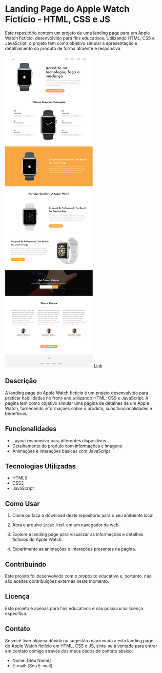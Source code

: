 # Landing Page do Apple Watch Fictício - HTML, CSS e JS

Este repositório contém um projeto de uma landing page para um Apple Watch fictício, desenvolvido para fins educativos. Utilizando HTML, CSS e JavaScript, o projeto tem como objetivo simular a apresentação e detalhamento do produto de forma atraente e responsiva.

![Imagem](img/img_projeto.png)
<a href="https://landing-page-apple-watch.netlify.app">Link</a>

## Descrição

A landing page do Apple Watch fictício é um projeto desenvolvido para praticar habilidades no front-end utilizando HTML, CSS e JavaScript. A página tem como objetivo simular uma página de detalhes de um Apple Watch, fornecendo informações sobre o produto, suas funcionalidades e benefícios.

## Funcionalidades

- Layout responsivo para diferentes dispositivos
- Detalhamento do produto com informações e imagens
- Animações e interações básicas com JavaScript

## Tecnologias Utilizadas

- HTML5
- CSS3
- JavaScript

## Como Usar

1. Clone ou faça o download deste repositório para o seu ambiente local.

2. Abra o arquivo `index.html` em um navegador da web.

3. Explore a landing page para visualizar as informações e detalhes fictícios do Apple Watch.

4. Experimente as animações e interações presentes na página.

## Contribuindo

Este projeto foi desenvolvido com o propósito educativo e, portanto, não são aceitas contribuições externas neste momento.

## Licença

Este projeto é apenas para fins educativos e não possui uma licença específica.

## Contato

Se você tiver alguma dúvida ou sugestão relacionada a esta landing page do Apple Watch fictício em HTML, CSS e JS, sinta-se à vontade para entrar em contato comigo através dos meus dados de contato abaixo:

- Nome: [Seu Nome]
- E-mail: [Seu E-mail]
